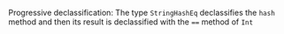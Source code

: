 Progressive declassification: The type `StringHashEq` declassifies the `hash` method and
then its result is declassified with the `==` method of
`Int`